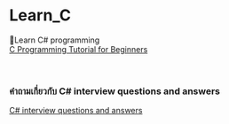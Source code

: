 # Learn_C
🐙Learn C# programming<br>
[C Programming Tutorial for Beginners](https://www.youtube.com/watch?v=KJgsSFOSQv0)<br>
[]()<br>
[]()<br>
### คำถามเกี่ยวกับ C# interview questions and answers
[C# interview questions and answers](https://www.youtube.com/watch?v=BKynEBPqiIM)<br>
[]()<br>
[]()<br>
